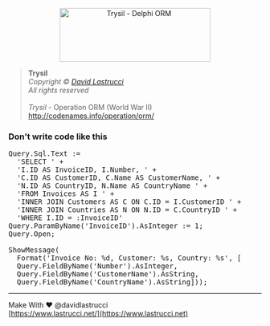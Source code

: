 <p align="center">
  <picture>
    <source media="(prefers-color-scheme: dark)" srcset="https://github.com/davidlastrucci/Trysil/blob/master/Docs/Trysil_Dark.png">
    <img img width="300" height="107" src="https://github.com/davidlastrucci/Trysil/blob/master/Docs/Trysil_Light.png" alt="Trysil - Delphi ORM" title="Trysil - Delphi ORM">
  </picture>
</p>

> **Trysil**<br>
> *Copyright © [David Lastrucci](https://www.lastrucci.net/)*<br>
> *All rights reserved*<br>
> <br>
> *Trysil* - Operation ORM (World War II)<br>
> http://codenames.info/operation/orm/

### Don't write code like this

<pre>
Query.Sql.Text :=
  'SELECT ' +
  'I.ID AS InvoiceID, I.Number, ' +
  'C.ID AS CustomerID, C.Name AS CustomerName, ' +
  'N.ID AS CountryID, N.Name AS CountryName ' +
  'FROM Invoices AS I ' +
  'INNER JOIN Customers AS C ON C.ID = I.CustomerID ' +
  'INNER JOIN Countries AS N ON N.ID = C.CountryID ' +
  'WHERE I.ID = :InvoiceID'
Query.ParamByName('InvoiceID').AsInteger := 1;  
Query.Open;  

ShowMessage(
  Format('Invoice No: %d, Customer: %s, Country: %s', [
  Query.FieldByName('Number').AsInteger,  
  Query.FieldByName('CustomerName').AsString,  
  Query.FieldByName('CountryName').AsString]));
</pre>

---

Make With ❤ @davidlastrucci<br>
[https://www.lastrucci.net/](https://www.lastrucci.net)
